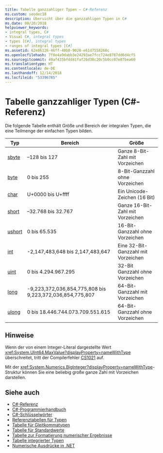 ```yaml
---
title: Tabelle ganzzahliger Typen – C#-Referenz
ms.custom: seodec18
description: Übersicht über die ganzzahligen Typen in C#
ms.date: 08/20/2018
helpviewer_keywords:
- integral types, C#
- Visual C#, integral types
- types [C#], integral types
- ranges of integral types [C#]
ms.assetid: 62e86126-46ff-40b0-9028-e61d7558268c
ms.openlocfilehash: 7f8e4a9dabb3e24293ae7fcc724e8787dd6d4cf5
ms.sourcegitcommit: 49af435bfdd41faf26d38c20c5b0cc07e87bea60
ms.translationtype: HT
ms.contentlocale: de-DE
ms.lasthandoff: 12/14/2018
ms.locfileid: "53396785"
---
```

# <a name="integral-types-table-c-reference"></a>Tabelle ganzzahliger Typen (C#-Referenz)

Die folgende Tabelle enthält Größe und Bereich der integralen Typen, die eine Teilmenge der einfachen Typen bilden.  
  
|Typ|Bereich|Größe|  
|----------|-----------|----------|  
|[sbyte](sbyte.md)|–128 bis 127|Ganze 8-Bit-Zahl mit Vorzeichen|  
|[byte](byte.md)|0 bis 255|8-Bit-Ganzzahl ohne Vorzeichen|  
|[char](char.md)|U+0000 bis U+ffff|Ein Unicode-Zeichen (16 Bit)|  
|[short](short.md)|–32.768 bis 32.767|Ganze 16-Bit-Zahl mit Vorzeichen|  
|[ushort](ushort.md)|0 bis 65.535|16-Bit-Ganzzahl ohne Vorzeichen|  
|[int](int.md)|-2,147,483,648 bis 2,147,483,647|Eine 32-Bit-Ganzzahl mit Vorzeichen|  
|[uint](uint.md)|0 bis 4.294.967.295|32-Bit Ganzzahl ohne Vorzeichen|  
|[long](long.md)|-9,223,372,036,854,775,808 bis 9,223,372,036,854,775,807|64-Bit-Ganzzahl mit Vorzeichen|  
|[ulong](ulong.md)|0 bis 18.446.744.073.709.551.615|64-Bit-Ganzzahl ohne Vorzeichen|  

## <a name="remarks"></a>Hinweise
  
Wenn der von einem Integer-Literal dargestellte Wert <xref:System.UInt64.MaxValue?displayProperty=nameWithType> überschreitet, tritt der Compilerfehler [CS1021](../../misc/cs1021.md) auf.

Mit der <xref:System.Numerics.BigInteger?displayProperty=nameWithType>-Struktur können Sie eine beliebig große ganze Zahl mit Vorzeichen darstellen.
  
## <a name="see-also"></a>Siehe auch

- [C#-Referenz](../index.md)
- [C#-Programmierhandbuch](../../programming-guide/index.md)
- [C#-Schlüsselwörter](index.md)
- [Referenztabellen für Typen](reference-tables-for-types.md)
- [Tabelle für Gleitkommatypen](floating-point-types-table.md)
- [Tabelle für Standardwerte](default-values-table.md)
- [Tabelle zur Formatierung numerischer Ergebnisse](formatting-numeric-results-table.md)
- [Tabelle integrierter Typen](built-in-types-table.md)
- [Numerische Ausdrücke in .NET](../../../standard/numerics.md)
